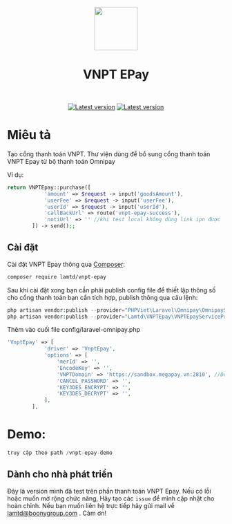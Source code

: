 <p align="center">
    <a href="https://github.com/laravel" target="_blank">
        <img src="https://avatars0.githubusercontent.com/u/958072" height="100px">
    </a>
    <h1 align="center">VNPT EPay</h1>
    <br>
    <p align="center">
    <a href="https://github.com/lamtd/vnpt-epay/"><img src="https://img.shields.io/github/license/lamtd/vnpt-epay" alt="Latest version"></a>
            <a href="https://github.com/lamtd/vnpt-epay/"><img src="https://img.shields.io/github/stars/lamtd/vnpt-epay" alt="Latest version"></a>
    </p>
</p>

# Miêu  tả
Tạo cổng thanh toán VNPT. Thư viện dùng để bổ sung cổng thanh toán VNPT Epay từ bộ thanh toán Omnipay

Ví dụ:
```php
return VNPTEpay::purchase([
            'amount' => $request -> input('goodsAmount'),
            'userFee' => $request -> input('userFee'),
            'userId' => $request -> input('userId'),
            'callBackUrl' => route('vnpt-epay-success'), 
            'notiUrl' => '' //khi test local không dùng link ipn được
        ]) -> send();;

```
## Cài đặt

Cài đặt VNPT Epay thông qua [Composer](https://getcomposer.org):

```bash
composer require lamtd/vnpt-epay
```

Sau khi cài đặt xong bạn cần phải publish config file để thiết lập thông số cho cổng thanh toán bạn cần tích hợp, publish thông qua câu lệnh:


```php
php artisan vendor:publish --provider="PHPViet\Laravel\Omnipay\OmnipayServiceProvider" --tag="config"
php artisan vendor:publish --provider="Lamtd\VNPTEpay\VNPTEpayServiceProvider"
```

Thêm vào cuối file config/laravel-omnipay.php

```php
'VnptEpay' => [
            'driver' => 'VnptEpay',
            'options' => [
                'merId' => '',
                'EncodeKey' => '',
                'VNPTDomain' => 'https://sandbox.megapay.vn:2810', //Domain test
                'CANCEL_PASSWORD' => '',
                'KEY3DES_ENCRYPT' => '',
                'KEY3DES_DECRYPT' => '',
            ],
        ],
```
# Demo:
```php
truy cập theo path /vnpt-epay-demo
```
## Dành cho nhà phát triển

Đây là version mình đã test trên phần thanh toán VNPT Epay. Nếu có lỗi hoặc muốn mở rộng chức năng, Hãy tạo các `issue` để mình cập nhật cho hoàn chỉnh. Nếu bạn muốn liên hệ trực tiếp hãy gửi mail về lamtd@boonygroup.com . Cảm ơn!
